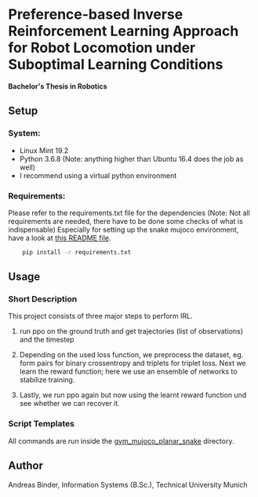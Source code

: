 # Preference-based Inverse Reinforcement Learning Approach for Robot Locomotion under Suboptimal Learning Conditions
**Bachelor's Thesis in Robotics**

## Setup


### System:
- Linux Mint 19.2 
- Python 3.6.8 (Note: anything higher than Ubuntu 16.4 does the job as well)
- I recommend using a virtual python environment

### Requirements:

Please refer to the requirements.txt file for the dependencies (Note: Not all requirements are needed, there have to be done some checks of what is indispensable)
Especially for setting up the snake mujoco environment, have a look at [this README file](README_Lemke.md). 

```bash
    pip install -r requirements.txt
```

## Usage

### Short Description

This project consists of three major steps to perform IRL. 

1. run ppo on the ground truth and get trajectories (list of observations) and the timestep 

2. Depending on the used loss function, we preprocess the dataset, eg. form pairs for binary crossentropy and triplets for triplet loss. Next we learn the reward function; here we use an ensemble of networks to stabilize training.

3. Lastly, we run ppo again but now using the learnt reward function und see whether we can recover it.

### Script Templates

All commands are run inside the [gym_mujoco_planar_snake](gym_mujoco_planar_snake) directory.



## Author
Andreas Binder, Information Systems (B.Sc.), Technical University Munich



